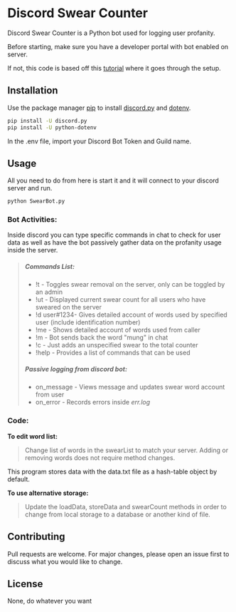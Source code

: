 # Discord Swear Counter

Discord Swear Counter is a Python bot used for logging user profanity. 

Before starting, make sure you have a developer portal with bot enabled on server.

If not, this code is based off this [tutorial](https://realpython.com/how-to-make-a-discord-bot-python/) where it goes through the setup. 

## Installation

Use the package manager [pip](https://pip.pypa.io/en/stable/) to install [discord.py](https://discordpy.readthedocs.io/en/latest/index.html) and [dotenv](https://github.com/theskumar/python-dotenv).

```bash
pip install -U discord.py
pip install -U python-dotenv
```

In the .env file, import your Discord Bot Token and Guild name.

## Usage

All you need to do from here is start it and it will connect to your discord server and run. 
```bash
python SwearBot.py
```
### Bot Activities:
Inside discord you can type specific commands in chat to check for user data as well as have the bot passively gather data on the profanity usage inside the server.
>##### **Commands List:**
>
> - !t - Toggles swear removal on the server, only can be toggled by an admin
> - !ut - Displayed current swear count for all users who have sweared on the server
> - !d user#1234- Gives detailed account of words used by specified user (include identification number)
> - !me - Shows detailed account of words used from caller
> - !m - Bot sends back the word "mung" in chat 
> - !c - Just adds an unspecified swear to the total counter
> - !help - Provides a list of commands that can be used
>
>##### **Passive logging from discord bot:**
>
> - on_message - Views message and updates swear word account from user
> - on_error - Records errors inside *err.log*

### Code:

**To edit word list:**
>Change list of words in the swearList to match your server. Adding or removing words does not require method changes. 

This program stores data with the data.txt file as a hash-table object by default. 

**To use alternative storage:**
>Update the loadData, storeData and swearCount methods in order to change from local storage to a database or another kind of file.

## Contributing
Pull requests are welcome. For major changes, please open an issue first to discuss what you would like to change.

## License
None, do whatever you want
